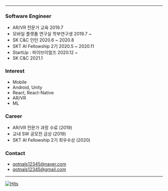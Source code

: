 <!--[![test](https://github-readme-stats.vercel.app/api?username=baesumin)](https://github.com/baesumin)-->
---
### Software Engineer
- AR/VR 전문가 교육 2019.7
- 모바일 플랫폼 연구실 학부연구생 2019.7 ~
- SK C&C 인턴 2020.6 ~ 2020.8
- SKT AI Fellowship 2기 2020.5 ~ 2020.11
- StartUp : 파이브이얼즈 2020.12 ~
- SK C&C 2021.1


### Interest
- Mobile
- Android, Unity
- React, React-Native
- AR/VR
- ML


### Career
- AR/VR 전문가 과정 수료 (2019)
- 교내 SW 공모전 금상 (2019)
- SKT AI Fellowship 2기 최우수상 (2020)


### Contact
- qotnals12345@naver.com
- qotnals12345@gmail.com



---

[![Hits](https://hits.seeyoufarm.com/api/count/incr/badge.svg?url=https://github.com/baesumin)](https://hits.seeyoufarm.com)
